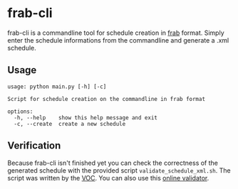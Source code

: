 # frab-cli
frab-cli is a commandline tool for schedule creation in [frab](https://github.com/frab) format. Simply enter the schedule informations from the commandline and generate a .xml schedule.

## Usage
```
usage: python main.py [-h] [-c]

Script for schedule creation on the commandline in frab format

options:
  -h, --help    show this help message and exit
  -c, --create  create a new schedule
```

## Verification
Because frab-cli isn't finished yet you can check the correctness of the generated schedule with the provided script `validate_schedule_xml.sh`. The script was written by the [VOC](https://github.com/voc/schedule/tree/master/validator/xsd).
You can also use this [online validator](https://c3voc.de/schedulexml/).
